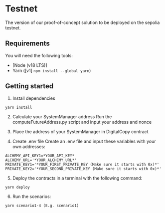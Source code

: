 # Testnet
The version of our proof-of-concept solution to be deployed on the sepolia testnet.

## Requirements
You will need the following tools:

- [Node (v18 LTS)]
- Yarn ([v1] ```npm install --global yarn```)
  
## Getting started

1. Install dependencies
```
yarn install
```

2. Calculate your SystemManager address
Run the computeFutureAddress.py script and input your address and nonce

3. Place the address of your SystemManager in DigitalCopy contract

4. Create .env file
Create an .env file and input these variables with your own addresses:
```
ALCHEMY_API_KEY1=*YOUR_API_KEY*
ALCHEMY_URL='*YOUR_ALCHEMY_URL*'
PRIVATE_KEY1='*YOUR_FIRST_PRIVATE_KEY (Make sure it starts with 0x)*'
PRIVATE_KEY2='*YOUR_SECOND_PRIVATE_KEY (Make sure it starts with 0x)*'
```

5. Deploy the contracts in a terminal with the following command:
```
yarn deploy
```

6. Run the scenarios:
``` 
yarn scenario1-4 (E.g. scenario1)
```

